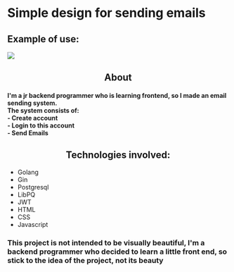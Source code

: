# Simple design for sending emails

## Example of use:

![](use.gif)

<h2 align="center">About</h2>

<h4>
I'm a jr backend programmer who is learning frontend, so I made an email sending system. <br>
The system consists of: <br>
- Create account <br> 
- Login to this account <br> 
- Send Emails
</h4>

<h2 align="center">Technologies involved:</h2>


- Golang 
- Gin 
- Postgresql 
- LibPQ
- JWT 
- HTML
- CSS
- Javascript 

### This project is not intended to be visually beautiful, I'm a backend programmer who decided to learn a little front end, so stick to the idea of ​​the project, not its beauty

